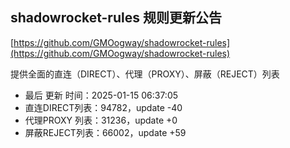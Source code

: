 ## shadowrocket-rules 规则更新公告

[https://github.com/GMOogway/shadowrocket-rules](https://github.com/GMOogway/shadowrocket-rules)

提供全面的直连（DIRECT）、代理（PROXY）、屏蔽（REJECT）列表
- 最后 更新 时间：2025-01-15 06:37:05
- 直连DIRECT列表：94782，update -40
- 代理PROXY 列表：31236，update +0
- 屏蔽REJECT列表：66002，update +59